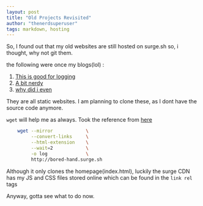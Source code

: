 ```yaml
---
layout: post
title: "Old Projects Revisited"
author: "thenerdsuperuser"
tags: markdown, hosting
---
```


So, I found out that my old websites are still hosted on surge.sh so, i thought, why not git them.

the following were once my blogs(lol) :

1. [This is good for logging](http://bored-hand.surge.sh)   
2. [A bit nerdy](http://sturdy-neck.surge.sh)   
3. [why did i even](http://icky-grape.surge.sh)   


They are all static websites. 
I am planning to clone these, as I dont have the source code anymore.

`wget` will help me as always. Took the reference from [here](https://alvinalexander.com/linux-unix/how-to-make-offline-mirror-copy-website-with-wget/)



```bash
	wget --mirror            \
	     --convert-links     \
	     --html-extension    \
	     --wait=2            \
	     -o log              \
	     http://bored-hand.surge.sh
```

Although it only clones the homepage(index.html), luckily the surge CDN has my JS and CSS files stored online which can be found in the `link rel` tags

Anyway, gotta see what to do now.

